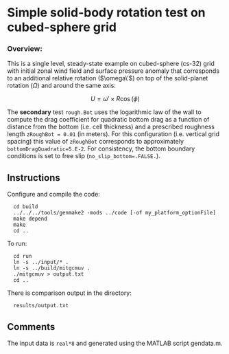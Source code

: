 Simple solid-body rotation test on cubed-sphere grid
========================================================

### Overview:
This is a single level, steady-state example on cubed-sphere (cs-32) grid with initial zonal wind field and surface pressure anomaly that corresponds to an additional relative rotation 
($\omega\'$) on top of the solid-planet rotation ($\Omega$) and around the same axis:

$$ U = \omega' \times R \cos( \phi )$$

The **secondary** test `rough.Bot` uses the logarithmic law of the wall to compute the drag coefficient for quadratic bottom drag as a function of distance from the bottom (i.e. cell thickness) and a prescribed roughness length `zRoughBot = 0.01` (in meters). For this configuration (i.e. vertical grid spacing) this value of `zRoughBot` corresponds to approximately `bottomDragQuadratic=5.E-2`. For consistency, the bottom boundary conditions is set to free slip (`no_slip_bottom=.FALSE.`).

## Instructions
Configure and compile the code:

```
  cd build
  ../../../tools/genmake2 -mods ../code [-of my_platform_optionFile]
  make depend
  make
  cd ..
```

To run:

```
  cd run
  ln -s ../input/* .
  ln -s ../build/mitgcmuv .
  ./mitgcmuv > output.txt
  cd ..
```

There is comparison output in the directory:

```
  results/output.txt
```

## Comments
  The input data is `real*8` and generated using the MATLAB script gendata.m.

